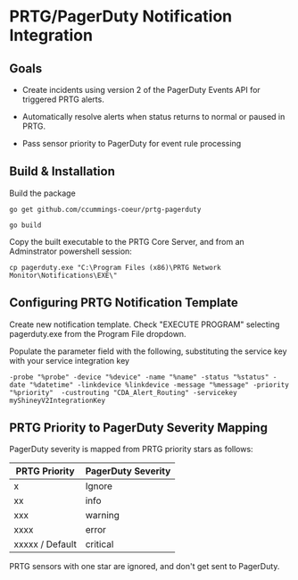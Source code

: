 # PRTG/PagerDuty Notification Integration

## Goals

* Create incidents using version 2 of the PagerDuty Events API for triggered PRTG alerts.

* Automatically resolve alerts when status returns to normal or paused in PRTG.

* Pass sensor priority to PagerDuty for event rule processing

## Build & Installation

Build the package

`go get github.com/ccummings-coeur/prtg-pagerduty`

`go build`

Copy the built executable to the PRTG Core Server, and from an Adminstrator powershell session:

`cp pagerduty.exe "C:\Program Files (x86)\PRTG Network Monitor\Notifications\EXE\"`


## Configuring PRTG Notification Template

Create new notification template. Check "EXECUTE PROGRAM" selecting pagerduty.exe from the Program File dropdown.

Populate the parameter field with the following, substituting the service key with your service integration key

`-probe "%probe" -device "%device" -name "%name" -status "%status" -date "%datetime" -linkdevice %linkdevice -message "%message" -priority "%priority"  -custrouting "CDA_Alert_Routing" -servicekey myShineyV2IntegrationKey`

## PRTG Priority to PagerDuty Severity Mapping

PagerDuty severity is mapped from PRTG priority stars as follows: 

| PRTG Priority   | PagerDuty Severity |
|-----------------|--------------------|
| x               | Ignore             |
| xx              | info               |
| xxx             | warning            |
| xxxx            | error              |
| xxxxx / Default | critical           |

PRTG sensors with one star are ignored, and don't get sent to PagerDuty. 